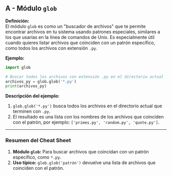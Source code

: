 ## A - Módulo `glob`

**Definición:**  
El módulo `glob` es como un "buscador de archivos" que te permite encontrar archivos en tu sistema usando patrones especiales, similares a los que usarías en la línea de comandos de Unix. Es especialmente útil cuando quieres listar archivos que coinciden con un patrón específico, como todos los archivos con extensión `.py`.

**Ejemplo:**

```python
import glob

# Buscar todos los archivos con extensión .py en el directorio actual
archivos_py = glob.glob('*.py')
print(archivos_py)
```

**Descripción del ejemplo:**

1.  `glob.glob('*.py')` busca todos los archivos en el directorio actual que terminen con `.py`.
2.  El resultado es una lista con los nombres de los archivos que coinciden con el patrón, por ejemplo: `['primes.py', 'random.py', 'quote.py']`.

---

### Resumen del Cheat Sheet

1.  **Módulo `glob`:** Para buscar archivos que coincidan con un patrón específico, como `*.py`.
2.  **Uso típico:** `glob.glob('patrón')` devuelve una lista de archivos que coinciden con el patrón.
